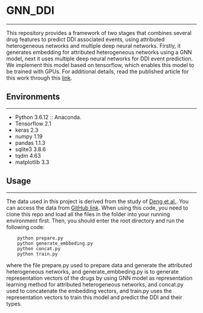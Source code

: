 # GNN_DDI
---
This repository provides a framework of two stages that combines several drug features to predict DDI associated events, using attributed heterogeneous networks and multiple deep neural networks. Firstly, it generates embedding for attributed heterogeneous networks using a GNN model,  next it uses multiple deep neural networks for DDI event prediction. We implement this model based on tensorflow, which enables this model to be trained with GPUs. 
For additional details, read the published article for this work through this [link](https://doi.org/10.1038/s41598-022-19999-4).

## Environments
---
- Python 3.6.12 :: Anaconda.
- Tensorflow 2.1
- keras 2.3
- numpy 1.19
- pandas 1.1.3
- sqlite3 3.8.6
- tqdm 4.63
- matplotlib 3.3

## Usage
---
The data used in this project is derived from the study of [Deng et al.](https://doi.org/10.1093/bioinformatics/btaa501). You can access the data from [GitHub link](https://github.com/YifanDengWHU/DDIMDL).
When using this code, you need to clone this repo and load all the files in the folder into your running environment first. Then, you should enter the root directory and run the following code:
```
    python prepare.py
    python generate_embbeding.py
    python concat.py
    python train.py
```
where the file prepare.py used to prepare data and generate the attributed heterogeneous networks, and generate_embbeding.py is to generate representation vectors of the drugs by using GNN model as representation learning method for attributed heterogeneous networks, and concat.py used to concatenate the embedding vectors, and train.py uses the representation vectors to train this model and predict the DDI and their types.
